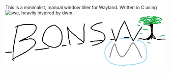 This is a minimalist, manual window tiller for Wayland.
Written in C using ![swc](https://github.com/michaelforney/swc "swc github"), heavily inspired by dwm.
![a really cool logo](badasslogo.png "BonsaiWM")
